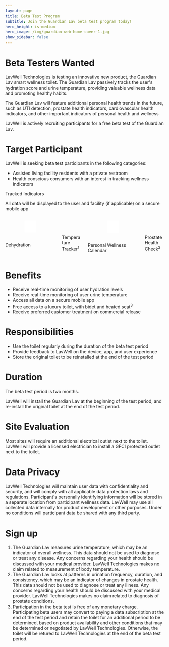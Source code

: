 ```yaml
---
layout: page
title: Beta Test Program
subtitle: Join the Guardian Lav beta test program today!
hero_height: is-medium
hero_image: /img/guardian-web-home-cover-1.jpg
show_sidebar: false
---
```


# Beta Testers Wanted
LavWell Technologies is testing an innovative new product, the Guardian Lav smart wellness toilet.  The Guardian Lav passively tracks the user's hydration score and urine temperature, providing valuable wellness data and promoting healthy habits.

The Guardian Lav will feature additional personal health trends in the future, such as UTI detection, prostate health indicators, cardiovascular health indicators, and other important indicators of personal health and wellness

LavWell is actively recruiting participants for a free beta test of the Guardian Lav.

# Target Participant
LavWell is seeking beta test participants in the following categories:
- Assisted living facility residents with a private restroom
- Health conscious consumers with an interest in tracking wellness indicators


<section class="hero is-primary">
    <div class="hero-body">
        <p class="title has-text-centered">Tracked Indicators</p>
        <p class="subtitle has-text-centered">All data will be displayed to the user and facility (if applicable) on a secure mobile app</p>
        <div class="columns is-multiline is-centered">
            <div class="column is-3 has-text-centered">
                <div class="columns">
                    <div class="column is-3"></div>
                    <div class="column is-6">
                        <figure class="image is-4 is-square">
                            <img src="/img/icons/dehydration-white.svg" alt="picture" class="image-responsive">
                        </figure>
                    </div>
                    <div class="column is-3"></div>
                </div>
                <p class="title is-5">Dehydration</p>
            </div>
            <div class="column is-3 has-text-centered">
                <div class="columns">
                    <div class="column is-3"></div>
                    <div class="column is-6">
                        <figure class="image is-4 is-square">
                            <img src="/img/icons/temperature-white.svg" alt="picture" class="image-responsive">
                        </figure>
                    </div>
                    <div class="column is-3"></div>
                </div>
                <p class="title is-5">Temperature Tracker<sup>1</sup></p>
            </div>
            <div class="column is-3 has-text-centered">
                <div class="columns">
                    <div class="column is-3"></div>
                    <div class="column is-6">
                        <figure class="image is-4 is-square">
                            <img src="/img/icons/urinary-tract-function-white.svg" alt="picture" class="image-responsive">
                        </figure>
                    </div>
                    <div class="column is-3"></div>
                </div>
                <p class="title is-5">Personal Wellness Calendar</p>
            </div>
            <div class="column is-3 has-text-centered">
                <div class="columns">
                    <div class="column is-3"></div>
                    <div class="column is-6">
                        <figure class="image is-4 is-square">
                            <img src="/img/icons/calendar_month-white.svg" alt="picture" class="image-responsive">
                        </figure>
                    </div>
                    <div class="column is-3"></div>
                </div>
                <p class="title is-5">Prostate Health Check<sup>2</sup></p>
            </div>
        </div>
    </div>
</section>

# Benefits
- Receive real-time monitoring of user hydration levels
- Receive real-time monitoring of user urine temperature
- Access all data on a secure mobile app
- Free access to a luxury toilet, with bidet and heated seat<sup>3</sup>
- Receive preferred customer treatment on commercial release

# Responsibilities
- Use the toilet regularly during the duration of the beta test period
- Provide feedback to LavWell on the device, app, and user experience
- Store the original toilet to be reinstalled at the end of the test period

# Duration
The beta test period is two months.

LavWell will install the Guardian Lav at the beginning of the test period, and re-install the original toilet at the end of the test period.

# Site Evaluation
Most sites will require an additional electrical outlet next to the toilet.  LavWell will provide a licensed electrician to install a GFCI protected outlet next to the toilet.

# Data Privacy
LavWell Technologies will maintain user data with confidentiality and security, and will comply with all applicable data protection laws and regulations.  Participant's personally identifying information will be stored in a separate location from participant wellness data.  LavWell may use all collected data internally for product development or other purposes.  Under no conditions will participant data be shared with any third party.

# Sign up
<div id="formkeep-embed" data-formkeep-url="https://formkeep.com/p/d1952ecdaad54b0d412d8f1174db8024?embedded=1"></div>

<script type="text/javascript" src="https://pym.nprapps.org/pym.v1.min.js"></script>
<script type="text/javascript" src="https://formkeep-production-herokuapp-com.global.ssl.fastly.net/formkeep-embed.js"></script>

<!-- Get notified when the form is submitted, add your own code below: -->
<script>
const formkeepEmbed = document.querySelector('#formkeep-embed')

formkeepEmbed.addEventListener('formkeep-embed:submitting', _event => {
  console.log('Submitting form...')
})

formkeepEmbed.addEventListener('formkeep-embed:submitted', _event => {
  console.log('Submitted form...')
})
</script>

1. The Guardian Lav measures urine temperature, which may be an indicator of overall wellness.  This data should not be used to diagnose or treat any disease.  Any concerns regarding your health should be discussed with your medical provider.  LavWell Technologies makes no claim related to measurement of body temperature.
2. The Guardian Lav looks at patterns in urination frequency, duration, and consistency, which may be an indicator of changes in prostate health.  This data should not be used to diagnose or treat any illness.  Any concerns regarding your health should be discussed with your medical provider.  LavWell Technologies makes no claim related to diagnosis of prostate conditions.
3. Participation in the beta test is free of any monetary charge. Participating beta users may convert to paying a data subscription at the end of the test period and retain the toilet for an additional period to be determined, based on product availability and other conditions that may be determined or negotiated by LavWell Technologies.  Otherwise, the toilet will be retured to LavWell Technologies at the end of the beta test period.